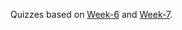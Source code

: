 Quizzes based on <a href="https://github.com/ashumeow/Computational-NeuroScience/tree/master/Week-6">Week-6</a> and <a href="https://github.com/ashumeow/Computational-NeuroScience/tree/master/Week-7">Week-7</a>.
```
```
